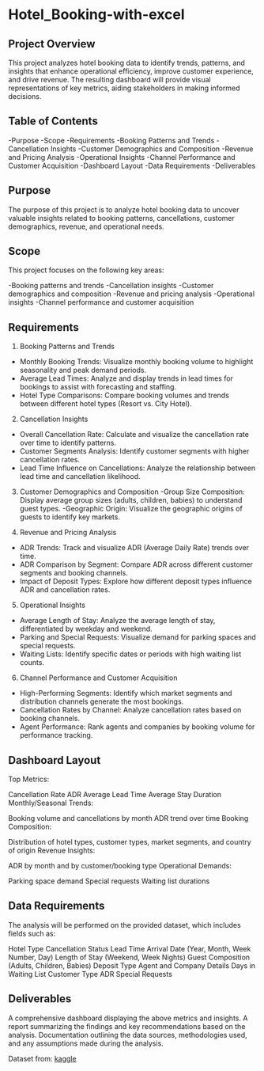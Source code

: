 # Hotel_Booking-with-excel

## Project Overview
This project analyzes hotel booking data to identify trends, patterns, and insights that enhance operational efficiency, improve customer experience, and drive revenue. The resulting dashboard will provide visual representations of key metrics, aiding stakeholders in making informed decisions.

## Table of Contents
-Purpose
-Scope
-Requirements
-Booking Patterns and Trends
-Cancellation Insights
-Customer Demographics and Composition
-Revenue and Pricing Analysis
-Operational Insights
-Channel Performance and Customer Acquisition
-Dashboard Layout
-Data Requirements
-Deliverables

## Purpose
The purpose of this project is to analyze hotel booking data to uncover valuable insights related to booking patterns, cancellations, customer demographics, revenue, and operational needs.

## Scope
This project focuses on the following key areas:

-Booking patterns and trends
-Cancellation insights
-Customer demographics and composition
-Revenue and pricing analysis
-Operational insights
-Channel performance and customer acquisition

## Requirements
1. Booking Patterns and Trends
- Monthly Booking Trends: Visualize monthly booking volume to highlight seasonality and peak demand periods.
- Average Lead Times: Analyze and display trends in lead times for bookings to assist with forecasting and staffing.
- Hotel Type Comparisons: Compare booking volumes and trends between different hotel types (Resort vs. City Hotel).
  
2. Cancellation Insights
- Overall Cancellation Rate: Calculate and visualize the cancellation rate over time to identify patterns.
- Customer Segments Analysis: Identify customer segments with higher cancellation rates.
- Lead Time Influence on Cancellations: Analyze the relationship between lead time and cancellation likelihood.
  
3. Customer Demographics and Composition
-Group Size Composition: Display average group sizes (adults, children, babies) to understand guest types.
-Geographic Origin: Visualize the geographic origins of guests to identify key markets.

4. Revenue and Pricing Analysis
- ADR Trends: Track and visualize ADR (Average Daily Rate) trends over time.
- ADR Comparison by Segment: Compare ADR across different customer segments and booking channels.
- Impact of Deposit Types: Explore how different deposit types influence ADR and cancellation rates.
  
5. Operational Insights
- Average Length of Stay: Analyze the average length of stay, differentiated by weekday and weekend.
- Parking and Special Requests: Visualize demand for parking spaces and special requests.
- Waiting Lists: Identify specific dates or periods with high waiting list counts.
  
6. Channel Performance and Customer Acquisition
- High-Performing Segments: Identify which market segments and distribution channels generate the most bookings.
- Cancellation Rates by Channel: Analyze cancellation rates based on booking channels.
- Agent Performance: Rank agents and companies by booking volume for performance tracking.

  
 ##  Dashboard Layout
Top Metrics:

Cancellation Rate
ADR
Average Lead Time
Average Stay Duration
Monthly/Seasonal Trends:

Booking volume and cancellations by month
ADR trend over time
Booking Composition:

Distribution of hotel types, customer types, market segments, and country of origin
Revenue Insights:

ADR by month and by customer/booking type
Operational Demands:

Parking space demand
Special requests
Waiting list durations

## Data Requirements
The analysis will be performed on the provided dataset, which includes fields such as:

Hotel Type
Cancellation Status
Lead Time
Arrival Date (Year, Month, Week Number, Day)
Length of Stay (Weekend, Week Nights)
Guest Composition (Adults, Children, Babies)
Deposit Type
Agent and Company Details
Days in Waiting List
Customer Type
ADR
Special Requests

## Deliverables
A comprehensive dashboard displaying the above metrics and insights.
A report summarizing the findings and key recommendations based on the analysis.
Documentation outlining the data sources, methodologies used, and any assumptions made during the analysis.

Dataset from: [kaggle](https://www.kaggle.com/datasets/jessemostipak/hotel-booking-demand)
